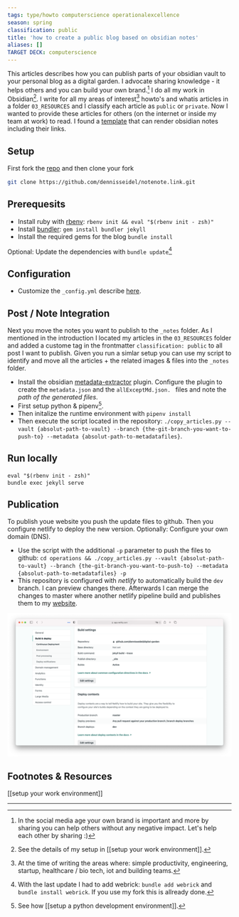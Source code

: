 ```yaml
---
tags: type/howto computerscience operationalexcellence
season: spring
classification: public
title: 'how to create a public blog based on obsidian notes'
aliases: []
TARGET DECK: computerscience
---
```


This articles describes how you can publish parts of your obsidian vault to your personal blog as a digital garden. I advocate sharing knowledge - it helps others and you can build your own brand.[^1] I do all my work in Obsidian[^2]. I write for all my areas of interest[^3] howto's and whatis articles in a folder `03_RESOURCES` and I classify each article as `public`  or `private`. Now I wanted to provide these articles for others (on the internet or inside my team at work) to read. I found a [template](https://github.com/Maxence-L/notenote.link) that can render obsidian notes including their links.   


## Setup 

First fork the [repo](https://github.com/dennisseidel/notenote.link) and then clone your fork

```bash
git clone https://github.com/dennisseidel/notenote.link.git
```

## Prerequesits

- Install ruby with [rbenv](https://www.ruby-lang.org/de/documentation/installation/#rbenv): `rbenv init && eval "$(rbenv init - zsh)"`  
- Install [bundler](https://bundler.io/): `gem install bundler jekyll`
- Install the required gems for the blog `bundle install` 

Optional: Update the dependencies with `bundle update`[^4]  

## Configuration

- Customize the `_config.yml` describe [here](https://github.com/dennisseidel/notenote.link#how-do-i-customize-this-for-my-needs). 

## Post / Note Integration

Next you move the notes you want to publish to the `_notes` folder.  As I mentioned in the introduction I located my articles in the `03_RESOURCES` folder and added a custome tag in the frontmatter `classification: public` to all post I want to publish. Given you run a simlar setup you can use my script to identify and move all the articles + the related images & files into the `_notes` folder. 

- Install the obsidian [metadata-extractor](https://github.com/kometenstaub/metadata-extractor) plugin. Configure the plugin to create the `metadata.json` and the `allExceptMd.json. ` files and note the *path of the generated files*. 
- First setup python & pipenv[^5]. 
- Then initalize the runtime environment with `pipenv install`
- Then execute the script located in the repository: `./copy_articles.py --vault {absolut-path-to-vault} --branch {the-git-branch-you-want-to-push-to} --metadata {absolut-path-to-metadatafiles}`. 

## Run locally

```
eval "$(rbenv init - zsh)"
bundle exec jekyll serve
```

## Publication

To publish youe website you push the update files to github. Then you configure netlify to deploy the new version. Optionally: Configure your own domain (DNS).

* Use the script with the additional `-p`  parameter to push the files to github: `cd operations && ./copy_articles.py --vault {absolut-path-to-vault} --branch {the-git-branch-you-want-to-push-to} --metadata {absolut-path-to-metadatafiles} -p`
* This repository is configured with *netlify* to automatically build the `dev` branch. I can preview changes there. Afterwards I can merge the changes to master where another netlify pipeline build and publishes them to my [website](https://dennisseidel.de/).

![](../assets/files/netlify-blog-setup.png)

## Footnotes & Resources
[[setup your work environment]]

---

[^1]: In the social media age your own brand is important and more by sharing you can help others without any negative impact. Let's help each other by sharing :)  
[^2]: See the details of my setup in [[setup your work environment]].
[^3]: At the time of writing the areas where: simple productivity, engineering, startup, healthcare / bio tech, iot and building teams.  
[^4]: With the last update I had to add webrick: `bundle add webrick` and `bundle install webrick`. If you use my fork this is allready done.  
[^5]: See how [[setup a python development environment]].
